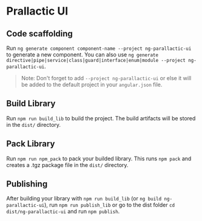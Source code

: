 # Prallactic UI

## Code scaffolding

Run `ng generate component component-name --project ng-parallactic-ui` to generate a new component. You can also use `ng generate directive|pipe|service|class|guard|interface|enum|module --project ng-parallactic-ui`.
> Note: Don't forget to add `--project ng-parallactic-ui` or else it will be added to the default project in your `angular.json` file. 

## Build Library

Run `npm run build_lib` to build the project. The build artifacts will be stored in the `dist/` directory.

## Pack Library

Run `npm run npm_pack` to pack your builded library. This runs `npm pack` and creates a .tgz package file in the `dist/` directory.

## Publishing

After building your library with `npm run build_lib` (or `ng build ng-parallactic-ui`), run `npm run publish_lib` or go to the dist folder `cd dist/ng-parallactic-ui` and run `npm publish`.
